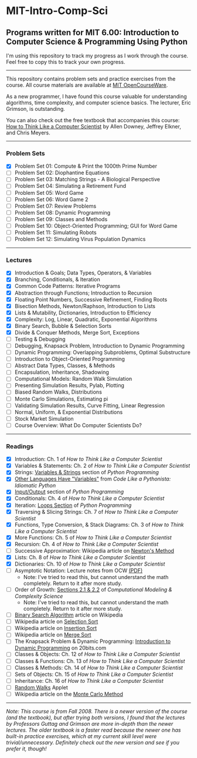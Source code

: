 # MIT-Intro-Comp-Sci
## Programs written for MIT 6.00: Introduction to Computer Science &amp; Programming Using Python

I'm using this repository to track my progress as I work through the course. Feel free to copy this to track your own progress.

----

This repository contains problem sets and practice exercises from the course. All course materials are available at [MIT OpenCourseWare](https://ocw.mit.edu/courses/electrical-engineering-and-computer-science/6-00-introduction-to-computer-science-and-programming-fall-2008/).

As a new programmer, I have found this course valuable for understanding algorithms, time complexity, and computer science basics. The lecturer, Eric Grimson, is outstanding.

You can also check out the free textbook that accompanies this course: [How to Think Like a Computer Scientist](http://www.greenteapress.com/thinkpython/thinkCSpy/html/index.html) by Allen Downey, Jeffrey Elkner, and Chris Meyers.

----

### Problem Sets

- [x] Problem Set 01: Compute & Print the 1000th Prime Number
- [ ] Problem Set 02: Diophantine Equations
- [ ] Problem Set 03: Matching Strings - A Biological Perspective
- [ ] Problem Set 04: Simulating a Retirement Fund
- [ ] Problem Set 05: Word Game
- [ ] Problem Set 06: Word Game 2
- [ ] Problem Set 07: Review Problems
- [ ] Problem Set 08: Dynamic Programming
- [ ] Problem Set 09: Classes and Methods
- [ ] Problem Set 10: Object-Oriented Programming; GUI for Word Game
- [ ] Problem Set 11: Simulating Robots
- [ ] Problem Set 12: Simulating Virus Population Dynamics

----

### Lectures
- [x] Introduction & Goals; Data Types, Operators, & Variables
- [x] Branching, Conditionals, & Iteration
- [x] Common Code Patterns: Iterative Programs
- [x] Abstraction through Functions; Introduction to Recursion
- [x] Floating Point Numbers, Successive Refinement, Finding Roots
- [x] Bisection Methods, Newton/Raphson, Introduction to Lists
- [x] Lists & Mutability, Dictionaries, Introduction to Efficiency
- [x] Complexity: Log, Linear, Quadratic, Exponential Algorithms
- [x] Binary Search, Bubble & Selection Sorts
- [x] Divide & Conquer Methods, Merge Sort, Exceptions
- [ ] Testing & Debugging
- [ ] Debugging, Knapsack Problem, Introduction to Dynamic Programming
- [ ] Dynamic Programming: Overlapping Subproblems, Optimal Substructure
- [ ] Introduction to Object-Oriented Programming
- [ ] Abstract Data Types, Classes, & Methods
- [ ] Encapsulation, Inheritance, Shadowing
- [ ] Computational Models: Random Walk Simulation
- [ ] Presenting Simulation Results, Pylab, Plotting
- [ ] Biased Random Walks, Distributions
- [ ] Monte Carlo Simulations, Estimating pi
- [ ] Validating Simulation Results, Curve Fitting, Linear Regression
- [ ] Normal, Uniform, & Exponential Distributions
- [ ] Stock Market Simulation
- [ ] Course Overview: What Do Computer Scientists Do?

---

### Readings
- [x] Introduction: Ch. 1 of *How to Think Like a Computer Scientist*
- [x] Variables & Statements: Ch. 2 of *How to Think Like a Computer Scientist*
- [x] Strings: [Variables & Strings](https://en.wikibooks.org/wiki/Python_Programming/Variables_and_Strings) section of *Python Programming*
- [x] [Other Languages Have "Variables"](http://python.net/~goodger/projects/pycon/2007/idiomatic/handout.html#other-languages-have-variables) from *Code Like a Pythonista: Idiomatic Python*
- [x] [Input/Output](https://en.wikibooks.org/wiki/Python_Programming/Input_and_Output) section of *Python Programming*
- [x] Conditionals: Ch. 4 of *How to Think Like a Computer Scientist*
- [x] Iteration: [Loops Section](https://en.wikibooks.org/wiki/Python_Programming/Loops) of *Python Programming*
- [x] Traversing & Slicing Strings: Ch. 7 of *How to Think Like a Computer Scientist*
- [x] Functions, Type Conversion, & Stack Diagrams: Ch. 3 of *How to Think Like a Computer Scientist*
- [x] More Functions: Ch. 5 of *How to Think Like a Computer Scientist*
- [x] Recursion: Ch. 4 of *How to Think Like a Computer Scientist*
- [ ] Successive Approximation: Wikipedia article on [Newton's Method](https://en.wikipedia.org/wiki/Newton%27s_method)
- [x] Lists: Ch. 8 of *How to Think Like a Computer Scientist*
- [x] Dictionaries: Ch. 10 of *How to Think Like a Computer Scientist*
- [ ] Asymptotic Notation: Lecture notes from OCW [(PDF)](https://ocw.mit.edu/courses/electrical-engineering-and-computer-science/6-00-introduction-to-computer-science-and-programming-fall-2008/readings/l11_sums2.pdf)
  * Note: I've tried to read this, but cannot understand the math completely. Return to it after more study.
- [ ] Order of Growth: [Sections 2.1 & 2.2](http://www.greenteapress.com/compmod/html/book003.html) of *Computational Modeling & Complexity Science*
  * Note: I've tried to read this, but cannot understand the math completely. Return to it after more study.
- [ ] [Binary Search Algorithm](https://en.wikipedia.org/wiki/Binary_search_algorithm#Implementations) article on Wikipedia
- [ ] Wikipedia article on [Selection Sort](https://en.wikipedia.org/wiki/Selection_sort)
- [ ] Wikipedia article on [Insertion Sort](https://en.wikipedia.org/wiki/Insertion_sort)
- [ ] Wikipedia article on [Merge Sort](https://en.wikipedia.org/wiki/Merge_sort)
- [ ] The Knapsack Problem & Dynamic Programming: [Introduction to Dynamic Programming](http://20bits.com/article/introduction-to-dynamic-programming) on 20bits.com
- [ ] Classes & Objects: Ch. 12 of *How to Think Like a Computer Scientist*
- [ ] Classes & Functions: Ch. 13 of *How to Think Like a Computer Scientist*
- [ ] Classes & Methods: Ch. 14 of *How to Think Like a Computer Scientist*
- [ ] Sets of Objects: Ch. 15 of *How to Think Like a Computer Scientist*
- [ ] Inheritance: Ch. 16 of *How to Think Like a Computer Scientist*
- [ ] [Random Walks](http://195.134.76.37/applets/AppletSailor/Appl_Sailor2.html) Applet
- [ ] Wikipedia article on the [Monte Carlo Method](https://en.wikipedia.org/wiki/Monte_Carlo_method)

---

*Note: This course is from Fall 2008. There is a newer version of the course (and the textbook), but after trying both versions, I found that the lectures by Professors Guttag and Grimson are more in-depth than the newer lectures. The older textbook is a faster read because the newer one has built-in practice exercises, which at my current skill level were trivial/unnecessary. Definitely check out the new version and see if you prefer it, though!*
